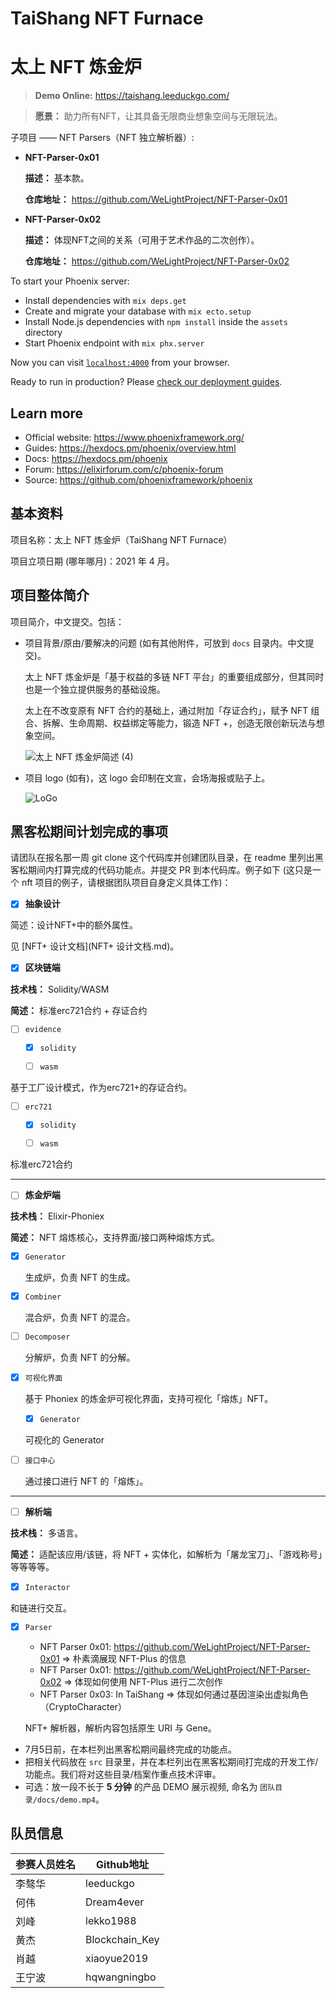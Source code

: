 # TaiShang NFT Furnace

# 太上 NFT 炼金炉

> **Demo Online:** https://taishang.leeduckgo.com/

> **愿景：** 助力所有NFT，让其具备无限商业想象空间与无限玩法。

子项目 —— NFT Parsers（NFT 独立解析器）:

- **NFT-Parser-0x01**

  **描述：** 基本款。
  
  **仓库地址：** https://github.com/WeLightProject/NFT-Parser-0x01

- **NFT-Parser-0x02**

  **描述：** 体现NFT之间的关系（可用于艺术作品的二次创作）。
  
  **仓库地址：** https://github.com/WeLightProject/NFT-Parser-0x02

To start your Phoenix server:

  * Install dependencies with `mix deps.get`
  * Create and migrate your database with `mix ecto.setup`
  * Install Node.js dependencies with `npm install` inside the `assets` directory
  * Start Phoenix endpoint with `mix phx.server`

Now you can visit [`localhost:4000`](http://localhost:4000) from your browser.

Ready to run in production? Please [check our deployment guides](https://hexdocs.pm/phoenix/deployment.html).

## Learn more

  * Official website: https://www.phoenixframework.org/
  * Guides: https://hexdocs.pm/phoenix/overview.html
  * Docs: https://hexdocs.pm/phoenix
  * Forum: https://elixirforum.com/c/phoenix-forum
  * Source: https://github.com/phoenixframework/phoenix

## 基本资料

项目名称：太上 NFT 炼金炉（TaiShang NFT Furnace）

项目立项日期 (哪年哪月)：2021 年 4 月。

## 项目整体简介

项目简介，中文提交。包括：

- 项目背景/原由/要解决的问题 (如有其他附件，可放到 `docs` 目录内。中文提交)。

  太上 NFT 炼金炉是「基于权益的多链 NFT 平台」的重要组成部分，但其同时也是一个独立提供服务的基础设施。

  太上在不改变原有 NFT 合约的基础上，通过附加「存证合约」，赋予 NFT 组合、拆解、生命周期、权益绑定等能力，锻造 NFT +，创造无限创新玩法与想象空间。

  ![太上 NFT 炼金炉简述 (4)](https://tva1.sinaimg.cn/large/008i3skNgy1gqkikcm71lj31r20u0wjr.jpg)

- 项目 logo (如有)，这 logo 会印制在文宣，会场海报或贴子上。

  ![LoGo](https://tva1.sinaimg.cn/large/008i3skNly1gr1agx4l7lj30hs0b4web.jpg)

## 黑客松期间计划完成的事项

请团队在报名那一周 git clone 这个代码库并创建团队目录，在 readme 里列出黑客松期间内打算完成的代码功能点。并提交 PR 到本代码库。例子如下 (这只是一个 nft 项目的例子，请根据团队项目自身定义具体工作)：

- [x] **抽象设计**

简述：设计NFT+中的额外属性。

见 [NFT+ 设计文档](NFT+ 设计文档.md)。

- [x] **区块链端**

**技术栈：** Solidity/WASM

**简述：** 标准erc721合约 + 存证合约

- [ ] `evidence`

   - [x] `solidity`
   
   - [ ] `wasm`

基于工厂设计模式，作为erc721+的存证合约。

- [ ] `erc721`

   - [x] `solidity`
   
   - [ ] `wasm`

标准erc721合约

---

- [ ] **炼金炉端**

**技术栈：** Elixir-Phoniex

**简述：** NFT 熔炼核心，支持界面/接口两种熔炼方式。


- [x] `Generator`

  生成炉，负责 NFT 的生成。

- [x] `Combiner`

  混合炉，负责 NFT 的混合。
  
- [ ] `Decomposer`

  分解炉，负责 NFT 的分解。


- [x] `可视化界面`

  基于 Phoniex 的炼金炉可视化界面，支持可视化「熔炼」NFT。
  
  - [x] `Generator`
  
  可视化的 Generator

- [ ] `接口中心`

  通过接口进行 NFT 的「熔炼」。

---

- [ ] **解析端**

**技术栈：** 多语言。

**简述：** 适配该应用/该链，将 NFT + 实体化，如解析为「屠龙宝刀」、「游戏称号」等等等等。

- [x] `Interactor`

和链进行交互。

- [x] `Parser`

  - NFT Parser 0x01: https://github.com/WeLightProject/NFT-Parser-0x01 => 朴素滴展现 NFT-Plus 的信息
  - NFT Parser 0x01: https://github.com/WeLightProject/NFT-Parser-0x02 => 体现如何使用 NFT-Plus 进行二次创作
  - NFT Parser 0x03: In TaiShang => 体现如何通过基因渲染出虚拟角色（CryptoCharacter）

  NFT+ 解析器，解析内容包括原生 URI 与 Gene。


- 7月5日前，在本栏列出黑客松期间最终完成的功能点。
- 把相关代码放在 `src` 目录里，并在本栏列出在黑客松期间打完成的开发工作/功能点。我们将对这些目录/档案作重点技术评审。
- 可选：放一段不长于 **5 分钟** 的产品 DEMO 展示视频, 命名为 `团队目录/docs/demo.mp4`。

## 队员信息

| 参赛人员姓名 | Github地址     |
| ------------ | -------------- |
| 李骜华       | leeduckgo      |
| 何伟         | Dream4ever     |
| 刘峰         | lekko1988      |
| 黄杰         | Blockchain_Key |
| 肖越         | xiaoyue2019    |
| 王宁波       | hqwangningbo   |

